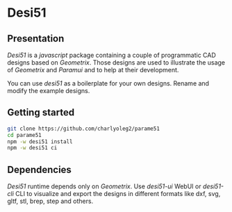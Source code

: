 Desi51
======


Presentation
------------

*Desi51* is a *javascript* package containing a couple of programmatic CAD designs based on *Geometrix*. Those designs are used to illustrate the usage of *Geometrix* and *Paramui* and to help at their development.

You can use *desi51* as a boilerplate for your own designs. Rename and modify the example designs.


Getting started
---------------

```bash
git clone https://github.com/charlyoleg2/parame51
cd parame51
npm -w desi51 install
npm -w desi51 ci
```

Dependencies
------------

*Desi51* runtime depends only on *Geometrix*. Use *desi51-ui* WebUI or *desi51-cli* CLI to visualize and export the designs in different formats like dxf, svg, gltf, stl, brep, step and others.

